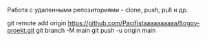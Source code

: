 Работа с удаленными репозиториями - clone, push, pull и др.

git remote add origin https://github.com/Pacifistaaaaaaaaaa/Itogov-proekt.git
git branch -M main
git push -u origin main
